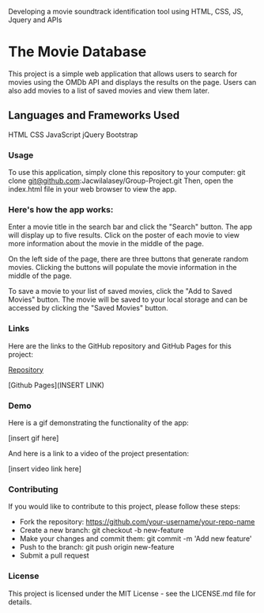 
Developing a movie soundtrack identification tool using HTML, CSS, JS, Jquery and APIs

# The Movie Database
This project is a simple web application that allows users to search for movies using the OMDb API and displays the results on the page. Users can also add movies to a list of saved movies and view them later.

## Languages and Frameworks Used
HTML
CSS
JavaScript
jQuery
Bootstrap

### Usage
To use this application, simply clone this repository to your computer:
git clone git@github.com:Jacwilalasey/Group-Project.git
Then, open the index.html file in your web browser to view the app.

### Here's how the app works:

Enter a movie title in the search bar and click the "Search" button. The app will display up to five results. Click on the poster of each movie to view more information about the movie in the middle of the page.

On the left side of the page, there are three buttons that generate random movies. Clicking the buttons will populate the movie information in the middle of the page.

To save a movie to your list of saved movies, click the "Add to Saved Movies" button. The movie will be saved to your local storage and can be accessed by clicking the "Saved Movies" button.


### Links
Here are the links to the GitHub repository and GitHub Pages for this project:

[Repository](https://github.com/Jacwilalasey/Group-Project)

[Github Pages](INSERT LINK)

### Demo
Here is a gif demonstrating the functionality of the app:

[insert gif here]

And here is a link to a video of the project presentation:

[insert video link here]

### Contributing
If you would like to contribute to this project, please follow these steps:

* Fork the repository: https://github.com/your-username/your-repo-name
* Create a new branch: git checkout -b new-feature
* Make your changes and commit them: git commit -m 'Add new feature'
* Push to the branch: git push origin new-feature
* Submit a pull request


### License
This project is licensed under the MIT License - see the LICENSE.md file for details.







